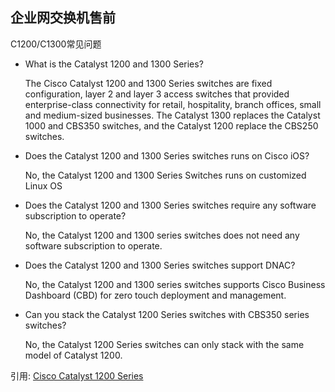 ## 企业网交换机售前



C1200/C1300常见问题

- What is the Catalyst 1200 and 1300 Series?

  The Cisco Catalyst 1200 and 1300 Series switches are fixed configuration, layer 2 and layer 3 access switches that provided enterprise-class connectivity for retail, hospitality, branch offices, small and medium-sized businesses. The Catalyst 1300 replaces the Catalyst 1000 and CBS350 switches, and the Catalyst 1200 replace the CBS250 switches.

- Does the Catalyst 1200 and 1300 Series switches runs on Cisco iOS?

  No, the Catalyst 1200 and 1300 Series Switches runs on customized Linux OS

- Does the Catalyst 1200 and 1300 Series switches require any software subscription to operate?

  No, the Catalyst 1200 and 1300 series switches does not need any software subscription to operate.

- Does the Catalyst 1200 and 1300 Series switches support DNAC?

  No, the Catalyst 1200 and 1300 series switches supports Cisco Business Dashboard (CBD) for zero touch deployment and management.

- Can you stack the Catalyst 1200 Series switches with CBS350 series switches?

  No, the Catalyst 1200 Series switches can only stack with the same model of Catalyst 1200. 	

引用: [Cisco Catalyst 1200 Series](https://www.cisco.com/c/en/us/support/smb/product-support/small-business/Catalyst-1200-HIG.html)